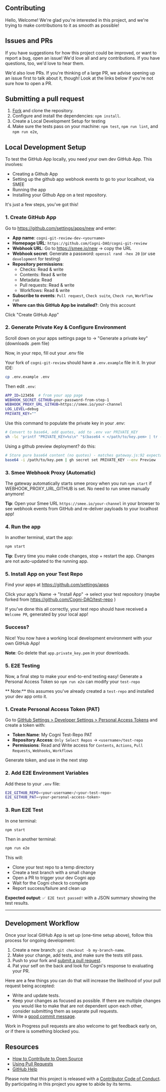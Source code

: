 ## Contributing

[fork]: /fork
[pr]: /compare
[code-of-conduct]: CODE_OF_CONDUCT.md

Hello, Welcome! We're glad you're interested in this project, and we're trying to make contributions to it as smooth as possible! 

## Issues and PRs

If you have suggestions for how this project could be improved, or want to report a bug, open an issue! We'd love all and any contributions. If you have questions, too, we'd love to hear them.

We'd also love PRs. If you're thinking of a large PR, we advise opening up an issue first to talk about it, though! Look at the links below if you're not sure how to open a PR.

## Submitting a pull request

1. [Fork][fork] and clone the repository.
2. Configure and install the dependencies: `npm install`.
3. Create a Local Development Setup for testing
4. Make sure the tests pass on your machine: `npm test`, `npm run lint`, and `npm run e2e`, 


## Local Development Setup

To test the GitHub App locally, you need your own dev GitHub App. This involves:
- Creating a Github App
- Setting up the github app webhook events to go to your localhost, via SMEE
- Running the app
- Installing your Github App on a test repository.

It's just a few steps, you've got this!

### 1. Create GitHub App
Go to <a href="https://github.com/settings/apps/new" target="_blank">https://github.com/settings/apps/new</a> and enter:

- **App name**: `cogni-git-review-dev-<yourname>`
- **Homepage URL**: `https://github.com/Cogni-DAO/cogni-git-review`
- **Webhook URL**:  Go to <a href="https://smee.io/new" target="_blank">https://smee.io/new</a> → copy the URL
- **Webhook secret**: Generate a password: `openssl rand -hex 20` (or use `development` for testing)
- **Repository permissions**:
  - Checks: Read & write
  - Contents: Read & write
  - Metadata: Read
  - Pull requests: Read & write
  - Workflows: Read & write
- **Subscribe to events**: `Pull request`, `Check suite`, `Check run`, `Workflow run`
- **Where can this GitHub App be installed?**: Only this account

Click "Create GitHub App"

### 2. Generate Private Key & Configure Environment
Scroll down on your apps settings page to → "Generate a private key" (downloads .pem file)

Now, in your repo, fill out your .env file

Your fork of `cogni-git-review` should have a `.env.example` file in it. In your IDE:
```bash
cp .env.example .env
```

Then edit `.env`:
```bash
APP_ID=123456  # from your app page
WEBHOOK_SECRET_GITHUB=your-password-from-step-1
WEBHOOK_PROXY_URL_GITHUB=https://smee.io/your-channel
LOG_LEVEL=debug
PRIVATE_KEY=""
```

Use this command to populate the private key in your .env:
```bash
# Convert to base64, add quotes, add to .env var PRIVATE_KEY
sh -lc 'printf "PRIVATE_KEY=%s\n" "$(base64 < </path/to/key.pem> | tr -d "\n")"' >> .env
```

Using a github preview deployment? do this:
```bash
# Store pure base64 content (no quotes) - matches gateway.js:92 expectations
base64 -i /path/to/key.pem | gh secret set PRIVATE_KEY --env Preview
```

### 3. Smee Webhook Proxy (Automatic)
The gateway automatically starts smee proxy when you run `npm start` if WEBHOOK_PROXY_URL_GITHUB is set. 
No need to run smee manually anymore!

**Tip**: Open your Smee URL `https://smee.io/your-channel` in your browser to see webhook events from GitHub and re-deliver payloads to your localhost app!

### 4. Run the app
In another terminal, start the app:
```bash
npm start
```

**Tip**: Every time you make code changes, stop + restart the app. Changes are not auto-updated to the running app.


### 5. Install App on your Test Repo
Find your apps at <a href="https://github.com/settings/apps" target="_blank">https://github.com/settings/apps</a>

Click your app's Name → "Install App" → select your test repository (maybe forked from <a href="https://github.com/Cogni-DAO/test-repo" target="_blank">https://github.com/Cogni-DAO/test-repo</a> )


If you've done this all correctly, your test repo should have received a `Welcome PR`, generated by your local app!

### Success? 
Nice! You now have a working local development environment with your own GitHub App!

**Note**: Go delete that `app.private_key.pem` in your downloads. 

### 5. E2E Testing

Now, a final step to make your end-to-end testing easy! Generate a Personal Access Token so `npm run e2e` can modify your `test-repo`

** Note:** this assumes you've already created a `test-repo` and installed your dev app onto it.

### 1. Create Personal Access Token (PAT)
Go to [GitHub Settings > Developer Settings > Personal Access Tokens](https://github.com/settings/personal-access-tokens) and create a token with:
- **Token Name**: My Cogni Test-Repo PAT
- **Repository Access**: `Only Select Repos` -> `<username>/test-repo`
- **Permissions**: Read and Write access for `Contents`, `Actions`, `Pull Requests`, `Webhooks`, `Workflows`

Generate token, and use in the next step

### 2. Add E2E Environment Variables  
Add these to your `.env` file:
```bash
E2E_GITHUB_REPO=<your-username>/<your-test-repo>
E2E_GITHUB_PAT=<your-personal-access-token>
```

### 3. Run E2E Test
In one terminal:
```bash
npm start
```

Then in another terminal:

```bash
npm run e2e
```

This will:
- Clone your test repo to a temp directory
- Create a test branch with a small change
- Open a PR to trigger your dev Cogni app
- Wait for the Cogni check to complete
- Report success/failure and clean up

**Expected output**: `✅ E2E test passed!` with a JSON summary showing the test results.

---

## Development Workflow

Once your local GitHub App is set up (one-time setup above), follow this process for ongoing development:

1. Create a new branch: `git checkout -b my-branch-name`.
1. Make your change, add tests, and make sure the tests still pass.
1. Push to your fork and [submit a pull request][pr].
1. Pat your self on the back and look for Cogni's response to evaluating your PR.

Here are a few things you can do that will increase the likelihood of your pull request being accepted:

- Write and update tests.
- Keep your changes as focused as possible. If there are multiple changes you would like to make that are not dependent upon each other, consider submitting them as separate pull requests.
- Write a [good commit message](http://tbaggery.com/2008/04/19/a-note-about-git-commit-messages.html).

Work in Progress pull requests are also welcome to get feedback early on, or if there is something blocked you.

## Resources

- [How to Contribute to Open Source](https://opensource.guide/how-to-contribute/)
- [Using Pull Requests](https://help.github.com/articles/about-pull-requests/)
- [GitHub Help](https://help.github.com)

Please note that this project is released with a [Contributor Code of Conduct][code-of-conduct]. By participating in this project you agree to abide by its terms.